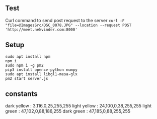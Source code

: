 ## Test

Curl command to send post request to the server
`curl -F "file=@ImagesSrc/DSC_0078.JPG" --location --request POST 'http://meet.nekvinder.com:8000'`

## Setup

```
sudo apt install npm
npm i
sudo npm i -g pm2
pip3 install opencv-python numpy
sudo apt install libgl1-mesa-glx
pm2 start server.js
```


## constants

dark yellow : 3,116,0,25,255,255
light yellow : 24,100,0,38,255,255
light green : 47,102,0,88,186,255
dark green : 47,185,0,88,255,255